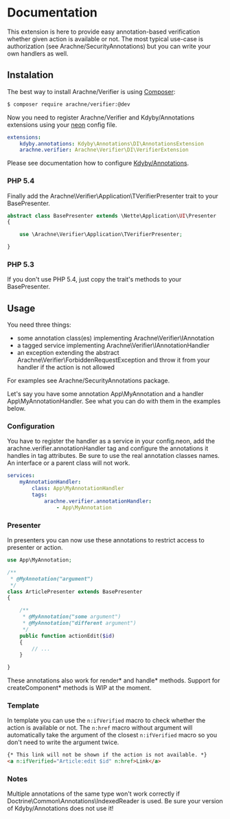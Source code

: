 Documentation
=============

This extension is here to provide easy annotation-based verification whether given action is available or not. The most typical use-case is authorization (see Arachne/SecurityAnnotations) but you can write your own handlers as well.


Instalation
-----------

The best way to install Arachne/Verifier is using [Composer](http://getcomposer.org/):

```sh
$ composer require arachne/verifier:@dev
```

Now you need to register Arachne/Verifier and Kdyby/Annotations extensions using your [neon](http://ne-on.org/) config file.

```yml
extensions:
	kdyby.annotations: Kdyby\Annotations\DI\AnnotationsExtension
	arachne.verifier: Arachne\Verifier\DI\VerifierExtension
```

Please see documentation how to configure [Kdyby/Annotations](https://github.com/Kdyby/Annotations/blob/master/docs/en/index.md).

### PHP 5.4

Finally add the Arachne\Verifier\Application\TVerifierPresenter trait to your BasePresenter.

```php
abstract class BasePresenter extends \Nette\Application\UI\Presenter
{

	use \Arachne\Verifier\Application\TVerifierPresenter;

}
```

### PHP 5.3

If you don't use PHP 5.4, just copy the trait's methods to your BasePresenter.


Usage
-----

You need three things:
- some annotation class(es) implementing Arachne\Verifier\IAnnotation
- a tagged service implementing Arachne\Verifier\IAnnotationHandler
- an exception extending the abstract Arachne\Verifier\ForbiddenRequestException and throw it from your handler if the action is not allowed

For examples see Arachne/SecurityAnnotations package.

Let's say you have some annotation App\MyAnnotation and a handler App\MyAnnotationHandler. See what you can do with them in the examples below.

### Configuration

You have to register the handler as a service in your config.neon, add the arachne.verifier.annotationHandler tag and configure the annotations it handles in tag attributes. Be sure to use the real annotation classes names. An interface or a parent class will not work.

```yml
services:
	myAnnotationHandler:
		class: App\MyAnnotationHandler
		tags:
			arachne.verifier.annotationHandler:
				- App\MyAnnotation
```

### Presenter

In presenters you can now use these annotations to restrict access to presenter or action.

```php
use App\MyAnnotation;

/**
 * @MyAnnotation("argument")
 */
class ArticlePresenter extends BasePresenter
{

	/**
	 * @MyAnnotation("some argument")
	 * @MyAnnotation("different argument")
	 */
	public function actionEdit($id)
	{
		// ...
	}

}
```

These annotations also work for render* and handle* methods. Support for createComponent* methods is WIP at the moment.

### Template

In template you can use the `n:ifVerified` macro to check whether the action is available or not. The `n:href` macro without argument will automatically take the argument of the closest `n:ifVerified` macro so you don't need to write the argument twice.

```html
{* This link will not be shown if the action is not available. *}
<a n:ifVerified="Article:edit $id" n:href>Link</a>
```

### Notes

Multiple annotations of the same type won't work correctly if Doctrine\Common\Annotations\IndexedReader is used. Be sure your version of Kdyby/Annotations does not use it!
